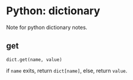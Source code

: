 # Python: dictionary
Note for python dictionary notes.
## get
```
dict.get(name, value)
```
if `name` exits, return `dict[name]`, else, return `value`.

